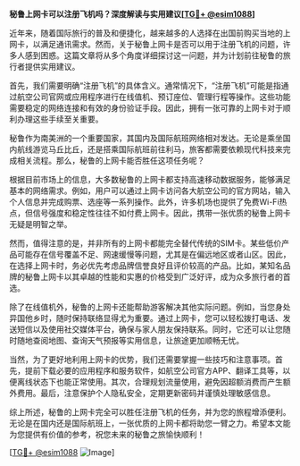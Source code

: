 **秘鲁上网卡可以注册飞机吗？深度解读与实用建议[[TG💪+ @esim1088](https://t.me/s/esim1088)]**

近年来，随着国际旅行的普及和便捷化，越来越多的人选择在出国前购买当地的上网卡，以满足通讯需求。然而，关于秘鲁上网卡是否可以用于注册飞机的问题，许多人感到困惑。这篇文章将从多个角度详细探讨这一问题，并为计划前往秘鲁的旅行者提供实用建议。

首先，我们需要明确“注册飞机”的具体含义。通常情况下，“注册飞机”可能是指通过航空公司官网或应用程序进行在线值机、预订座位、管理行程等操作。这些功能需要稳定的网络连接和有效的身份验证手段。因此，拥有一张可靠的上网卡对于顺利办理这些手续至关重要。

秘鲁作为南美洲的一个重要国家，其国内及国际航班网络相对发达。无论是乘坐国内航线游览马丘比丘，还是搭乘国际航班前往利马，旅客都需要依赖现代科技来完成相关流程。那么，秘鲁的上网卡能否胜任这项任务呢？

根据目前市场上的信息，大多数秘鲁的上网卡都支持高速移动数据服务，能够满足基本的网络需求。例如，用户可以通过上网卡访问各大航空公司的官方网站，输入个人信息并完成购票、选座等一系列操作。此外，许多机场也提供了免费Wi-Fi热点，但信号强度和稳定性往往不如付费上网卡。因此，携带一张优质的秘鲁上网卡无疑是明智之举。

然而，值得注意的是，并非所有的上网卡都能完全替代传统的SIM卡。某些低价产品可能存在信号覆盖不足、网速缓慢等问题，尤其是在偏远地区或者山区。因此，在选择上网卡时，务必优先考虑品牌信誉良好且评价较高的产品。比如，某知名品牌的秘鲁上网卡以其卓越的性能和实惠的价格受到广泛好评，成为众多旅行者的首选。

除了在线值机外，秘鲁的上网卡还能帮助游客解决其他实际问题。例如，当您身处异国他乡时，随时保持联络显得尤为重要。通过上网卡，您可以轻松拨打电话、发送短信以及使用社交媒体平台，确保与家人朋友保持联系。同时，它还可以让您随时随地查阅地图、查询天气预报等实用信息，让旅途更加顺畅无忧。

当然，为了更好地利用上网卡的优势，我们还需要掌握一些技巧和注意事项。首先，提前下载必要的应用程序和服务软件，如航空公司官方APP、翻译工具等，以便离线状态下也能正常使用。其次，合理规划流量使用，避免因超额消费而产生额外费用。最后，注意保护个人隐私安全，定期更新密码并谨慎处理敏感信息。

综上所述，秘鲁的上网卡完全可以胜任注册飞机的任务，并为您的旅程增添便利。无论是在国内还是国际航班上，一张优质的上网卡都将助您一臂之力。希望本文能为您提供有价值的参考，祝您未来的秘鲁之旅愉快顺利！

[[TG💪+ @esim1088](https://t.me/s/esim1088) ![Image](https://i.postimg.cc/4NQfJmqS/Snipaste-2025-05-13-00-14-12.png)]